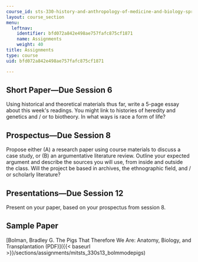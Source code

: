 ```yaml
---
course_id: sts-330-history-and-anthropology-of-medicine-and-biology-spring-2013
layout: course_section
menu:
  leftnav:
    identifier: bfd072a842e498ae757fafc875cf1871
    name: Assignments
    weight: 40
title: Assignments
type: course
uid: bfd072a842e498ae757fafc875cf1871

---
```


Short Paper—Due Session 6
-------------------------

Using historical and theoretical materials thus far, write a 5-page essay about this week's readings. You might link to histories of heredity and genetics and / or to biotheory. In what ways is race a form of life?

Prospectus—Due Session 8
------------------------

Propose either (A) a research paper using course materials to discuss a case study, or (B) an argumentative literature review. Outline your expected argument and describe the sources you will use, from inside and outside the class. Will the project be based in archives, the ethnographic field, and / or scholarly literature?

Presentations—Due Session 12
----------------------------

Present on your paper, based on your prospectus from session 8.

Sample Paper
------------

[Bolman, Bradley G. The Pigs That Therefore We Are: Anatomy, Biology, and Transplantation (PDF)]({{< baseurl >}}/sections/assignments/mitsts_330s13_bolmmodepigs)